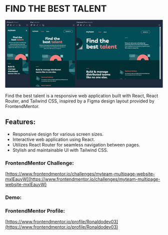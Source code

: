 # FIND THE BEST TALENT

![find-the-best-talent](find-the-best-talent.png)

Find the best talent is a responsive web application built with React, React Router, and Tailwind CSS, inspired by a Figma design layout provided by FrontendMentor.

## Features:

- Responsive design for various screen sizes.
- Interactive web application using React.
- Utilizes React Router for seamless navigation between pages.
- Stylish and maintainable UI with Tailwind CSS.

### FrontendMentor Challenge:

[https://www.frontendmentor.io/challenges/myteam-multipage-website-mxlEauvW](https://www.frontendmentor.io/challenges/myteam-multipage-website-mxlEauvW)

### Demo:

[]()

### FrontendMentor Profile:

[https://www.frontendmentor.io/profile/Ronaldodev03](https://www.frontendmentor.io/profile/Ronaldodev03)
